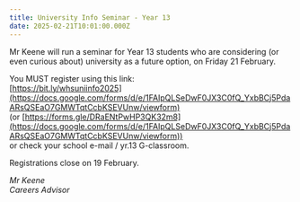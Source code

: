 ```yaml
---
title: University Info Seminar - Year 13
date: 2025-02-21T10:01:00.000Z
---
```

Mr Keene will run a seminar for Year 13 students who are considering (or even curious about) university as a future option, on Friday 21 February.  

You MUST register using this link:  
[https://bit.ly/whsuniinfo2025](https://docs.google.com/forms/d/e/1FAIpQLSeDwF0JX3C0fQ_YxbBCj5PdaARsQSEaO7GMWTqtCcbKSEVUnw/viewform)  
(or [https://forms.gle/DRaENtPwHP3QK32m8](https://docs.google.com/forms/d/e/1FAIpQLSeDwF0JX3C0fQ_YxbBCj5PdaARsQSEaO7GMWTqtCcbKSEVUnw/viewform))  
or check your school e-mail / yr.13 G-classroom.  

Registrations close on 19 February.

*Mr Keene  
Careers Advisor*
